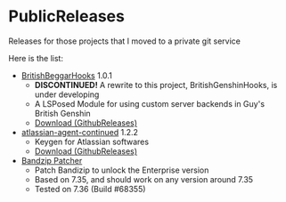 # PublicReleases
Releases for those projects that I moved to a private git service

Here is the list:

- [BritishBeggarHooks](https://git.lama.icu/projects/ARC/repos/britishbeggarhooks/browse) 1.0.1
  + **DISCONTINUED!** A rewrite to this project, BritishGenshinHooks, is under developing
  + A LSPosed Module for using custom server backends in Guy's British Genshin
  + [Download (GithubReleases)](https://github.com/Lama3L9R/PublicReleases/releases/tag/britishbeggarhooks-1.0.1)
- [atlassian-agent-continued](https://git.lama.icu/projects/RE/repos/atlassian-agent-continued/browse) 1.2.2
  + Keygen for Atlassian softwares
  + [Download (GithubReleases)](https://github.com/Lama3L9R/PublicReleases/releases/tag/atlassian-agent-continued-3.0)
- [Bandzip Patcher](https://t.me/ldsharepoint/31)
  + Patch Bandizip to unlock the Enterprise version
  + Based on 7.35, and should work on any version around 7.35
  + Tested on 7.36 (Build #68355)
